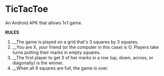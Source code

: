 # TicTacToe
An Android APK that allows 1v1 game.

__RULES__

1) __The game is played on a grid that's 3 squares by 3 squares.
2) __You are X, your friend (or the computer in this case) is O. Players take turns putting their marks in empty squares.
3) __The first player to get 3 of her marks in a row (up, down, across, or diagonally) is the winner.
4) __When all 9 squares are full, the game is over.
